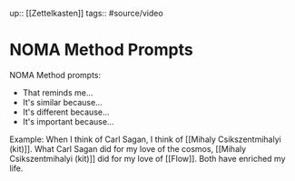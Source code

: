 up:: [[Zettelkasten]]
tags:: #source/video 

# NOMA Method Prompts

NOMA Method prompts:

- That reminds me...
- It's similar because...
- It's different because...
- It's important because...

Example:
When I think of Carl Sagan, I think of [[Mihaly Csikszentmihalyi (kit)]]. What Carl Sagan did for my love of the cosmos, [[Mihaly Csikszentmihalyi (kit)]] did for my love of [[Flow]]. Both have enriched my life.